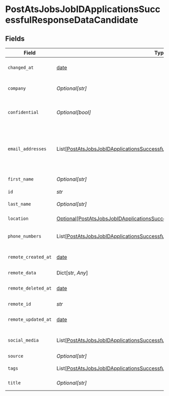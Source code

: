 # PostAtsJobsJobIDApplicationsSuccessfulResponseDataCandidate


## Fields

| Field                                                                                                                                                                               | Type                                                                                                                                                                                | Required                                                                                                                                                                            | Description                                                                                                                                                                         | Example                                                                                                                                                                             |
| ----------------------------------------------------------------------------------------------------------------------------------------------------------------------------------- | ----------------------------------------------------------------------------------------------------------------------------------------------------------------------------------- | ----------------------------------------------------------------------------------------------------------------------------------------------------------------------------------- | ----------------------------------------------------------------------------------------------------------------------------------------------------------------------------------- | ----------------------------------------------------------------------------------------------------------------------------------------------------------------------------------- |
| `changed_at`                                                                                                                                                                        | [date](https://docs.python.org/3/library/datetime.html#date-objects)                                                                                                                | :heavy_check_mark:                                                                                                                                                                  | YYYY-MM-DDTHH:mm:ss.sssZ<br/><br/>[](https://developer.mozilla.org/en-US/docs/Web/JavaScript/Reference/Global_Objects/Date/toISOString)                                             |                                                                                                                                                                                     |
| `company`                                                                                                                                                                           | *Optional[str]*                                                                                                                                                                     | :heavy_check_mark:                                                                                                                                                                  | The current company of the candidate.                                                                                                                                               |                                                                                                                                                                                     |
| `confidential`                                                                                                                                                                      | *Optional[bool]*                                                                                                                                                                    | :heavy_check_mark:                                                                                                                                                                  | Whether the candidate's profile is confidential in the ATS.                                                                                                                         |                                                                                                                                                                                     |
| `email_addresses`                                                                                                                                                                   | List[[PostAtsJobsJobIDApplicationsSuccessfulResponseDataCandidateEmailAddresses](../../models/shared/postatsjobsjobidapplicationssuccessfulresponsedatacandidateemailaddresses.md)] | :heavy_check_mark:                                                                                                                                                                  | A list of email addresses of the candidate with an optional type. If an email address is invalid, it will be filtered out.                                                          |                                                                                                                                                                                     |
| `first_name`                                                                                                                                                                        | *Optional[str]*                                                                                                                                                                     | :heavy_check_mark:                                                                                                                                                                  | First name of the candidate.                                                                                                                                                        |                                                                                                                                                                                     |
| `id`                                                                                                                                                                                | *str*                                                                                                                                                                               | :heavy_check_mark:                                                                                                                                                                  | N/A                                                                                                                                                                                 |                                                                                                                                                                                     |
| `last_name`                                                                                                                                                                         | *Optional[str]*                                                                                                                                                                     | :heavy_check_mark:                                                                                                                                                                  | Last name of the candidate.                                                                                                                                                         |                                                                                                                                                                                     |
| `location`                                                                                                                                                                          | [Optional[PostAtsJobsJobIDApplicationsSuccessfulResponseDataCandidateLocation]](../../models/shared/postatsjobsjobidapplicationssuccessfulresponsedatacandidatelocation.md)         | :heavy_check_mark:                                                                                                                                                                  | Location of the candidate.                                                                                                                                                          |                                                                                                                                                                                     |
| `phone_numbers`                                                                                                                                                                     | List[[PostAtsJobsJobIDApplicationsSuccessfulResponseDataCandidatePhoneNumbers](../../models/shared/postatsjobsjobidapplicationssuccessfulresponsedatacandidatephonenumbers.md)]     | :heavy_check_mark:                                                                                                                                                                  | A list of phone numbers of the candidate.                                                                                                                                           |                                                                                                                                                                                     |
| `remote_created_at`                                                                                                                                                                 | [date](https://docs.python.org/3/library/datetime.html#date-objects)                                                                                                                | :heavy_check_mark:                                                                                                                                                                  | YYYY-MM-DDTHH:mm:ss.sssZ<br/><br/>[](https://developer.mozilla.org/en-US/docs/Web/JavaScript/Reference/Global_Objects/Date/toISOString)                                             |                                                                                                                                                                                     |
| `remote_data`                                                                                                                                                                       | Dict[str, *Any*]                                                                                                                                                                    | :heavy_check_mark:                                                                                                                                                                  | N/A                                                                                                                                                                                 |                                                                                                                                                                                     |
| `remote_deleted_at`                                                                                                                                                                 | [date](https://docs.python.org/3/library/datetime.html#date-objects)                                                                                                                | :heavy_check_mark:                                                                                                                                                                  | YYYY-MM-DDTHH:mm:ss.sssZ<br/><br/>[](https://developer.mozilla.org/en-US/docs/Web/JavaScript/Reference/Global_Objects/Date/toISOString)                                             |                                                                                                                                                                                     |
| `remote_id`                                                                                                                                                                         | *str*                                                                                                                                                                               | :heavy_check_mark:                                                                                                                                                                  | N/A                                                                                                                                                                                 |                                                                                                                                                                                     |
| `remote_updated_at`                                                                                                                                                                 | [date](https://docs.python.org/3/library/datetime.html#date-objects)                                                                                                                | :heavy_check_mark:                                                                                                                                                                  | YYYY-MM-DDTHH:mm:ss.sssZ<br/><br/>[](https://developer.mozilla.org/en-US/docs/Web/JavaScript/Reference/Global_Objects/Date/toISOString)                                             |                                                                                                                                                                                     |
| `social_media`                                                                                                                                                                      | List[[PostAtsJobsJobIDApplicationsSuccessfulResponseDataCandidateSocialMedia](../../models/shared/postatsjobsjobidapplicationssuccessfulresponsedatacandidatesocialmedia.md)]       | :heavy_check_mark:                                                                                                                                                                  | List of social media accounts of the candidate.                                                                                                                                     |                                                                                                                                                                                     |
| `source`                                                                                                                                                                            | *Optional[str]*                                                                                                                                                                     | :heavy_check_mark:                                                                                                                                                                  | N/A                                                                                                                                                                                 |                                                                                                                                                                                     |
| `tags`                                                                                                                                                                              | List[[PostAtsJobsJobIDApplicationsSuccessfulResponseDataCandidateTags](../../models/shared/postatsjobsjobidapplicationssuccessfulresponsedatacandidatetags.md)]                     | :heavy_check_mark:                                                                                                                                                                  | N/A                                                                                                                                                                                 | [object Object]                                                                                                                                                                     |
| `title`                                                                                                                                                                             | *Optional[str]*                                                                                                                                                                     | :heavy_check_mark:                                                                                                                                                                  | The current job title of the candidate.                                                                                                                                             |                                                                                                                                                                                     |